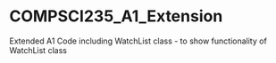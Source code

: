 # COMPSCI235_A1_Extension
Extended A1 Code including WatchList class - to show functionality of WatchList class
